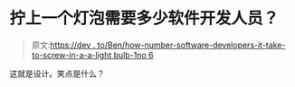 # 拧上一个灯泡需要多少软件开发人员？

> 原文:[https://dev . to/Ben/how-number-software-developers-it-take-to-screw-in-a-a-light bulb-1no 6](https://dev.to/ben/how-many-software-developers-does-it-take-to-screw-in-a-lightbulb-1no6)

这就是设计。笑点是什么？